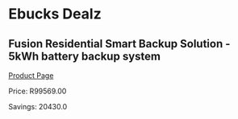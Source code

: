 
# Ebucks Dealz
## Fusion Residential Smart Backup Solution - 5kWh battery backup system
[Product Page](https://www.ebucks.com/web/shop/productSelected.do?prodId=1170344278&catId=994900921)

Price: R99569.00

Savings: 20430.0


	